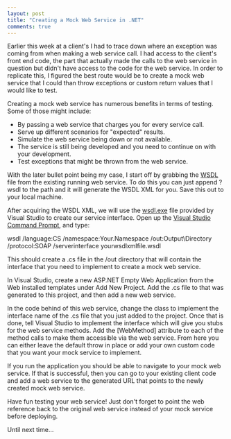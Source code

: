 ```yaml
---
layout: post
title: "Creating a Mock Web Service in .NET"
comments: true
---
```


Earlier this week at a client's I had to trace down where an exception was coming from when making a web service call. I had access to the client's front end code, the part that actually made the calls to the web service in question but didn't have access to the code for the web service. In order to replicate this, I figured the best route would be to create a mock web service that I could than throw exceptions or custom return values that I would like to test. 

Creating a mock web service has numerous benefits in terms of testing. Some of those might include: 

* By passing a web service that charges you for every service call.
* Serve up different scenarios for "expected" results.
* Simulate the web service being down or not available.   
* The service is still being developed and you need to continue on with your development.
* Test exceptions that might be thrown from the web service. 

With the later bullet point being my case, I start off by grabbing the [WSDL](http://en.wikipedia.org/wiki/Web_Services_Description_Language) file from the existing running web service. To do this you can just append ?wsdl to the path and it will generate the WSDL XML for you. Save this out to your local machine. 

After acquiring the WSDL XML, we will use the [wsdl.exe](http://msdn.microsoft.com/en-us/library/7h3ystb6.aspx) file provided by Visual Studio to create our service interface. Open up the [Visual Studio Command Prompt](http://msdn.microsoft.com/en-us/library/ms229859.aspx), and type:

wsdl /language:CS /namespace:Your.Namespace /out:Output\Directory /protocol:SOAP /serverinterface yourwsdlxmlfile.wsdl

This should create a .cs file in the /out directory that will contain the interface that you need to implement to create a mock web service. 

In Visual Studio, create a new ASP.NET Empty Web Application from the Web installed templates under Add New Project. Add the .cs file to that was generated to this project, and then add a new web service. 

In the code behind of this web service, change the class to implement the interface name of the .cs file that you just added to the project. Once that is done, tell Visual Studio to implement the interface which will give you stubs for the web service methods. Add the [WebMethod] attribute to each of the method calls to make them accessible via the web service. From here you can either leave the default throw in place or add your own custom code that you want your mock service to implement. 

If you run the application you should be able to navigate to your mock web service. If that is successful, then you can go to your existing client code and add a web service to the generated URL that points to the newly created mock web service. 

Have fun testing your web service! Just don't forget to point the web reference back to the original web service instead of your mock service before deploying. 

Until next time...
